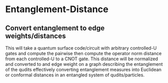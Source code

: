 # Entanglement-Distance
Convert entanglement to edge weights/distances
---
This will take a quantum surface code/circuit with arbitrary controlled-U gates and compute the pairwise then
compute the operator norm distance from each controlled-U to a CNOT gate. This distance will be normalized and converted
to and edge weight on a graph describing the entanglement of the qudits effectively converting entanglement
measures into Euclidean or conformal distances in an entangled system of qudits/particles. 
